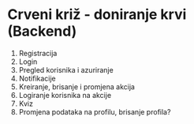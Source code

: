 # Crveni križ - doniranje krvi (Backend)

1. Registracija
2. Login
3. Pregled korisnika i azuriranje
4. Notifikacije
5. Kreiranje, brisanje i promjena akcija
6. Logiranje korisnika na akcije
7. Kviz
8. Promjena podataka na profilu, brisanje profila?
